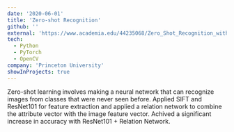```yaml
---
date: '2020-06-01'
title: 'Zero-shot Recognition'
github: ''
external: 'https://www.academia.edu/44235068/Zero_Shot_Recognition_with_Attributes'
tech:
  - Python
  - PyTorch
  - OpenCV
company: 'Princeton University'
showInProjects: true
---
```


Zero-shot learning involves making a neural network that can recognize images from classes that were never seen before. Applied SIFT and ResNet101 for feature extraction and applied a relation network to combine the attribute vector with the image feature vector. Achived a significant increase in accuracy with ResNet101 + Relation Network.
